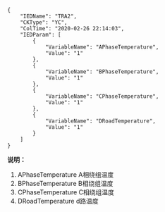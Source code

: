 ```
{
    "IEDName": "TRA2",
    "CKType": "YC",
    "ColTime": "2020-02-26 22:14:03",
    "IEDParam": [
        {
            "VariableName": "APhaseTemperature",
            "Value": "1"
        },
        {
            "VariableName": "BPhaseTemperature",
            "Value": "1"
        },
        {
            "VariableName": "CPhaseTemperature",
            "Value": "1"
        },
        {
            "VariableName": "DRoadTemperature",
            "Value": "1"
        }
    ]
}
```

**说明：**
1. APhaseTemperature        A相绕组温度
2. BPhaseTemperature        B相绕组温度
3. CPhaseTemperature        C相绕组温度
4. DRoadTemperature         d路温度